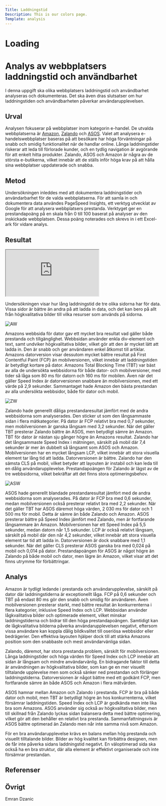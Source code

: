 ```yaml
---
Title: Laddningstid
Description: This is our colors page.
Template: analysis
---
```


# Loading

Analys av webbplatsers laddningstid och användbarhet
=======================

I denna uppgift ska olika webbplatsers laddningstid och användbarhet analyseras och dokumenteras. Det ska även dras slutsatser om hur laddningstiden och användbarheten påverkar användarupplevelsen.

Urval
-----------------------

Analysen fokuserar på webbplatser inom kategorin e-handel. De utvalda webbplatserna är [Amazon][], [Zalando][] och [ASOS][]. Valet att analysera e-handelswebbplatser baseras på att besökare har höga förväntningar på snabb och smidig funktionalitet när de handlar online. Långa laddningstider riskerar att leda till förlorade kunder, och en tydlig navigation är avgörande för att enkelt hitta produkter. Zalando, ASOS och Amazon är några av de största e-butikerna, vilket innebär att de ställs inför höga krav på att hålla sina webbplatser uppdaterade och snabba.

Metod
-----------------------

Undersökningen inleddes med att dokumentera laddningstider och användarbarhet för de valda webbplatserna. För att samla in och dokumentera data användes PageSpeed Insights, ett verktyg utvecklat av Google för att analysera webbplatsers prestanda. Verktyget ger en prestandapoäng på en skala från 0 till 100 baserat på analyser av den inskickade webbplatsen. Dessa poäng noterades och skrevs in i ett Excel-ark för vidare analys.

Resultat
-----------------------

<iframe class="frame-container" src="https://docs.google.com/spreadsheets/d/e/2PACX-1vRbeBTlBC3cupxeBs1FsdQ67JQs9sHyk7MzpGvTNc7QHmeTmma8T25GUEYcLgdae0R_XUZEfLENu9Vr/pubhtml?widget=true&amp;headers=false"></iframe>

Undersökningen visar hur lång laddningstid de tre olika sidorna har för data. Vissa sidor är bättre än andra på att ladda in data, och det kan bero på allt från högkvalitativa bilder till vilka resurser som används på sidorna.

<img id="reportImage" src="../assets/img/AmazonW.png" alt="AW" />

Amazons webbsida för dator gav ett mycket bra resultat vad gäller både prestanda och tillgänglighet. Webbsidan använder enkla div-element och text, samt undviker högkvalitativa bilder, vilket gör att den är mycket lätt att ladda in. Den är snabb och ger användaren enkel åtkomst till artiklar. Amazons datorversion visar dessutom mycket bättre resultat på First Contentful Paint (FCP) än mobilversionen, vilket innebär att laddningstiden är betydligt kortare på dator. Amazons Total Blocking Time (TBT) var bäst av alla de undersökta webbsidorna för både dator- och mobilversioner, med tider så låga som 80 ms för datorn och 160 ms för mobilen. Även när det gäller Speed Index är datorversionen snabbare än mobilversionen, med ett värde på 2,9 sekunder. Sammantaget hade Amazon den bästa prestandan av alla undersökta webbsidor, både för dator och mobil.

<img id="reportImage" src="../assets/img/ZalandoW.png" alt="ZW" />

Zalando hade generellt dåliga prestandaresultat jämfört med de andra webbsidorna som analyserades. Den sticker ut som den långsammaste sidan i flera mätkategorier. På dator är FCP relativt bra med 0,7 sekunder, men mobilversionen är ganska långsam med 3,2 sekunder. När det gäller TBT presterar Zalando bättre än ASOS, men betydligt sämre än Amazon. TBT för dator är nästan sju gånger högre än Amazons resultat. Zalando har det långsammaste Speed Index i mätningen, särskilt på mobil där 7,4 sekunder är mer än dubbelt så långsamt som ASOS och Amazon. Mobilversionen har en mycket långsam LCP, vilket innebär att stora visuella element tar lång tid att ladda. Datorversionen är bättre. Zalando har den sämsta CLS på mobil, vilket betyder att layouten är instabil och kan leda till en dålig användarupplevelse. Prestandapoängen för Zalando är lägst av de tre webbsidorna, vilket bekräftar att det finns stora optimeringsbehov.

<img id="reportImage" src="../assets/img/AsosW.png" alt="ASW" />

ASOS hade generellt blandade prestandaresultat jämfört med de andra webbsidorna som analyserades. På dator är FCP bra med 0,6 sekunder, medan mobilversionen också presterar relativt bra med 2,2 sekunder. När det gäller TBT har ASOS däremot höga värden, 2 030 ms för dator och 1 500 ms för mobil. Detta är sämre än både Zalando och Amazon. ASOS presterar bättre på Speed Index jämfört med Zalando, men är fortfarande långsammare än Amazon. Mobilversionen har ett Speed Index på 5,5 sekunder, medan datorn når 1,5 sekunder. LCP är också relativt långsam, särskilt på mobil där den når 4,2 sekunder, vilket innebär att stora visuella element tar tid att ladda in. Datorversionen är dock snabbare med 1,1 sekunder. När det gäller CLS presterar ASOS ganska bra med 0,024 på mobil och 0,014 på dator. Prestandapoängen för ASOS är något högre än Zalando på både mobil och dator, men lägre än Amazon, vilket visar att det finns utrymme för förbättringar.

Analys
-----------------------


Amazon är tydligt ledande i prestanda och användarupplevelse, särskilt på dator där laddningstiderna är exceptionellt låga. FCP på 0,6 sekunder och TBT på endast 80 ms gör den snabb och smidig för användaren. Även mobilversionen presterar starkt, med bättre resultat än konkurrenterna i flera kategorier, inklusive Speed Index och LCP. Webbsidan använder lågkvalitativa bilder och optimerade element, vilket minskar laddningstiderna och bidrar till den höga prestandapoängen. Samtidigt kan de lågkvalitativa bilderna påverka användarupplevelsen negativt, eftersom vissa användare kan koppla dålig bildkvalitet till oseriösa webbsidor eller bedrägerier. Den effektiva layouten hjälper dock till att stärka Amazons position som den snabbaste och mest användarvänliga sidan.

Zalando, däremot, har stora prestanda problem, särskilt för mobilversionen. Långa laddningstider och höga värden för Speed Index och LCP innebär att sidan är långsam och mindre användarvänlig. En bidragande faktor till detta är användningen av högkvalitativa bilder, som kan ge en mer visuellt tilltalande upplevelse men som också sänker ned prestandan och förlänger laddningstiderna. Datorversionen är något bättre med ett godkänt FCP, men fortfarande sämre än både ASOS och Amazon i flera mätvärden.

ASOS hamnar mellan Amazon och Zalando i prestanda. FCP är bra på både dator och mobil, men TBT är betydligt högre än hos konkurrenterna, vilket försämrar laddningstiden. Speed Index och LCP är godkända men inte lika bra som Amazons. ASOS använder sig också av högkvalitativa bilder, men till skillnad från Zalando lyckas sidan balansera detta med bättre optimering, vilket gör att den behåller en relativt bra prestanda. Sammanfattningsvis är ASOS bättre optimerad än Zalando men når inte samma nivå som Amazon.

För en bra användarupplevelse krävs en balans mellan hög prestanda och visuellt tilltalande bilder. Bilder av hög kvalitet kan förbättra designen, men de får inte påverka sidans laddningstid negativt. En väloptimerad sida ska också ha en bra struktur, där alla element är effektivt organiserade och inte försämrar prestandan.

Referenser
-----------------------

Övrigt
-----------------------

Emran Dzanic

[Amazon]: https://www.amazon.se/
[ASOS]: https://www.asos.com/se/
[Zalando]: https://www.zalando.se/